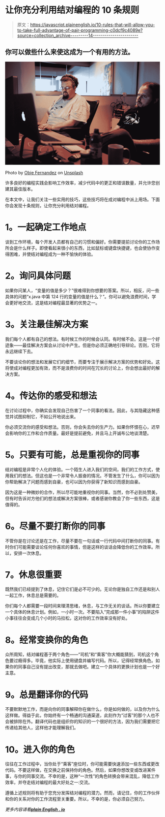 # 让你充分利用结对编程的 10 条规则

> 原文：<https://javascript.plainenglish.io/10-rules-that-will-allow-you-to-take-full-advantage-of-pair-programming-c0dcf9c4089e?source=collection_archive---------14----------------------->

## 你可以做些什么来使这成为一个有用的方法。

![](img/79f4fd07c0845c72c59fc88f7465f44e.png)

Photo by [Obie Fernandez](https://unsplash.com/@obiefernandez?utm_source=medium&utm_medium=referral) on [Unsplash](https://unsplash.com?utm_source=medium&utm_medium=referral)

许多良好的编程实践会影响工作效率，减少代码中的更正和错误数量，并允许您创建其最佳版本。

在本文中，让我们关注一些实用的技巧，这些技巧将在成对编程中派上用场。下面你会发现十条规则，让你充分利用结对编程。

# **1。一起确定工作地点**

谈到工作环境，每个开发人员都有自己的习惯和偏好。你需要提前讨论你的工作场所会是什么样子。即使看起来很小的东西，比如鼠标或键盘快捷键，也会使协作变得困难，并使结对编程成为一种不愉快的体验。

# **2。询问具体问题**

如果你问某人，“变量的值是多少？”很难得到你想要的答案。所以，相反，问一些具体的问题“x.java 中第 124 行的变量的值是什么？”。你可以避免浪费时间，学会更好地交流，这是结对编程最显著的优势之一。

# **3。关注最佳解决方案**

我们每个人都有自己的想法。有时候工作的时候会认同。有时候不会。这是一个好迹象——最佳解决方案会从讨论中产生。但是你必须正确地引导辩论。否则，它将永远继续下去。

不要谈论你的想法和发展它们的细节，而要专注于展示解决方案的优势和好处。这将使成对编程更加有效，而不是浪费你的时间在冗长的讨论上，你会想出最好的解决方案。

# **4。传达你的感受和想法**

在讨论过程中，你确实会发现自己伤害了一个同事的看法。因此，与其隐藏这种感觉并试图抑制它，不如公开地说出来。

你必须交流你的感受和想法。否则，你会失去你的生产力。如果你怀恨在心，迟早会影响你的工作和合作质量。最好是提前避免，并且马上开诚布公地谈清楚。

# **5。只要有可能，总是重视你的同事**

结对编程是非常个人化的体验。一个陌生人进入我们的空间，我们的工作方式，使用我们的想法。但这也是一个非常令人振奋的情况。不管发生了什么，你可以因为你帮助解决了问题而感到自豪，也可以因为你获得了新知识而感到自豪。

因为这是一种微妙的合作，所以尽可能地重视你的同事。当然，你不必到处赞美，但有时告诉对方他们的想法或解决方案很棒，或者感谢你教会了你一些东西，这是值得的。

# **6。尽量不要打断你的同事**

不管你是在讨论还是在工作，尽量不要在一句话或一行代码中间打断你的同事。有时你们可能需要谈论任何你喜欢的事情，但是这样的谈话会降低你的工作效率。所以，安排一次休息。

# **7。休息很重要**

既然我们已经提到了休息，记住它们是必不可少的。无论你是独自工作还是和别人一起工作，休息总是需要的。

你们每个人都需要一段时间来理清思绪，休息，与工作无关的谈话。所以你要建立一个具体的休息计划。例如，一小时一次。不要陷入“完成那一件小事”的陷阱这件小事往往会变成几个小时的马拉松，这对你的工作效率没有好处。

# **8。经常变换你的角色**

众所周知，结对编程基于两个角色——“司机”和“乘客”你大概能猜到，司机这个角色要过瘾得多。毕竟，他实际上使用键盘并编写代码。所以，记得经常换角色。如果你的同事自己没有提出改变，那就去做吧。建立一个具体的更换计划也是一个好主意。

# **9。总是翻译你的代码**

不要默默地工作，而是向你的同事解释你在做什么，你是如何做的，以及你为什么这样做。得益于此，你始终有一个畅通的沟通渠道，此刻作为“过客”的那个人也不会被排除在外。翻译代码也是组织你的知识的一个很好的方法，因为我们需要把它传递给其他人，这样他才能理解我们。

# **10。进入你的角色**

往往在工作过程中，当你处于“乘客”座位时，你可能需要快速添加一些东西或更改代码。不要这样做，在交换之前保持你的角色。然后，如果你想改变或改进某件事，与你的同事交流。不幸的是，这种“一次性”的角色转换会带来混乱，降低工作效率，并夺走结对编程的最大好处之一:交流。

遵循上述规则将有助于您充分发挥结对编程的潜力。然而，请记住，你的工作伙伴和你的关系对你的工作流程至关重要。所以，不幸的是，你必须自己努力。

*更多内容请看*[***plain English . io***](http://plainenglish.io/)